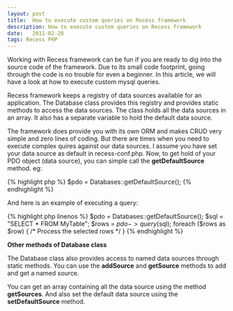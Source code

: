 ```yaml
---
layout: post
title:  How to execute custom queries on Recess framework
description: How to execute custom queries on Recess framework
date:   2011-02-28
tags: Recess PHP
---
```

Working with Recess framework can be fun if you are ready to dig into the source code of the framework. Due to its small code footprint, going through the code is no trouble for even a beginner. In this article, we will have a look at how to execute custom mysql queries.

Recess framework keeps a registry of data sources available for an application. The Database class provides this registry and provides static methods to access the data sources. The class holds all the data sources in an array. It also has a separate variable to hold the default data source.

The framework does provide you with its own ORM and makes CRUD very simple and zero lines of coding. But there are times when you need to execute complex quires against our data sources. I assume you have set your data source as default in recess-conf.php. Now, to get hold of your PDO object (data source), you can simple call the **getDefaultSource** method. eg:

{% highlight php %}
$pdo = Databases::getDefaultSource();
{% endhighlight %}

And here is an example of executing a query:

{% highlight php linenos %}
$pdo = Databases::getDefaultSource();
$sql = "SELECT * FROM MyTable";
$rows = $pdo->query($sql);
foreach ($rows as $row)
{
 /* Process the selected rows */
}
{% endhighlight %}

**Other methods of Database class**

The Database class also provides access to named data sources through static methods. You can use the **addSource** and **getSource** methods to add and get a named source.

You can get an array containing all the data source using the method **getSources**. And also set the default data source using the **setDefaultSource** method.
